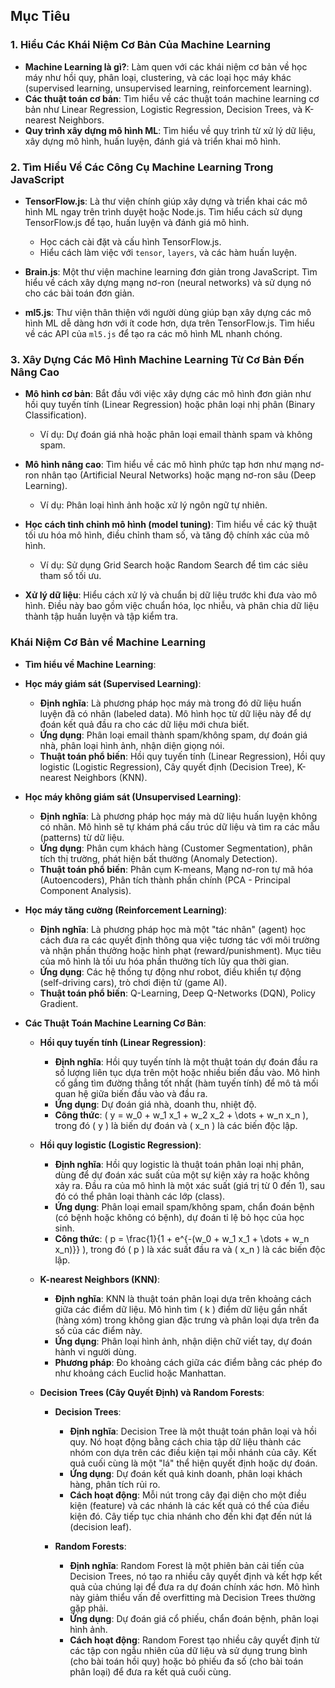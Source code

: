## Mục Tiêu

### 1. Hiểu Các Khái Niệm Cơ Bản Của Machine Learning
- **Machine Learning là gì?**: Làm quen với các khái niệm cơ bản về học máy như hồi quy, phân loại, clustering, và các loại học máy khác (supervised learning, unsupervised learning, reinforcement learning).
- **Các thuật toán cơ bản**: Tìm hiểu về các thuật toán machine learning cơ bản như Linear Regression, Logistic Regression, Decision Trees, và K-nearest Neighbors.
- **Quy trình xây dựng mô hình ML**: Tìm hiểu về quy trình từ xử lý dữ liệu, xây dựng mô hình, huấn luyện, đánh giá và triển khai mô hình.

### 2. Tìm Hiểu Về Các Công Cụ Machine Learning Trong JavaScript
- **TensorFlow.js**: Là thư viện chính giúp xây dựng và triển khai các mô hình ML ngay trên trình duyệt hoặc Node.js. Tìm hiểu cách sử dụng TensorFlow.js để tạo, huấn luyện và đánh giá mô hình.
  - Học cách cài đặt và cấu hình TensorFlow.js.
  - Hiểu cách làm việc với `tensor`, `layers`, và các hàm huấn luyện.
  
- **Brain.js**: Một thư viện machine learning đơn giản trong JavaScript. Tìm hiểu về cách xây dựng mạng nơ-ron (neural networks) và sử dụng nó cho các bài toán đơn giản.
  
- **ml5.js**: Thư viện thân thiện với người dùng giúp bạn xây dựng các mô hình ML dễ dàng hơn với ít code hơn, dựa trên TensorFlow.js. Tìm hiểu về các API của `ml5.js` để tạo ra các mô hình ML nhanh chóng.

### 3. Xây Dựng Các Mô Hình Machine Learning Từ Cơ Bản Đến Nâng Cao
- **Mô hình cơ bản**: Bắt đầu với việc xây dựng các mô hình đơn giản như hồi quy tuyến tính (Linear Regression) hoặc phân loại nhị phân (Binary Classification).
  - Ví dụ: Dự đoán giá nhà hoặc phân loại email thành spam và không spam.

- **Mô hình nâng cao**: Tìm hiểu về các mô hình phức tạp hơn như mạng nơ-ron nhân tạo (Artificial Neural Networks) hoặc mạng nơ-ron sâu (Deep Learning).
  - Ví dụ: Phân loại hình ảnh hoặc xử lý ngôn ngữ tự nhiên.
  
- **Học cách tinh chỉnh mô hình (model tuning)**: Tìm hiểu về các kỹ thuật tối ưu hóa mô hình, điều chỉnh tham số, và tăng độ chính xác của mô hình.
  - Ví dụ: Sử dụng Grid Search hoặc Random Search để tìm các siêu tham số tối ưu.

- **Xử lý dữ liệu**: Hiểu cách xử lý và chuẩn bị dữ liệu trước khi đưa vào mô hình. Điều này bao gồm việc chuẩn hóa, lọc nhiễu, và phân chia dữ liệu thành tập huấn luyện và tập kiểm tra.

### Khái Niệm Cơ Bản về Machine Learning
- **Tìm hiểu về Machine Learning**: 
- **Học máy giám sát (Supervised Learning)**:
    - **Định nghĩa**: Là phương pháp học máy mà trong đó dữ liệu huấn luyện đã có nhãn (labeled data). Mô hình học từ dữ liệu này để dự đoán kết quả đầu ra cho các dữ liệu mới chưa biết.
    - **Ứng dụng**: Phân loại email thành spam/không spam, dự đoán giá nhà, phân loại hình ảnh, nhận diện giọng nói.
    - **Thuật toán phổ biến**: Hồi quy tuyến tính (Linear Regression), Hồi quy logistic (Logistic Regression), Cây quyết định (Decision Tree), K-nearest Neighbors (KNN).

- **Học máy không giám sát (Unsupervised Learning)**:
    - **Định nghĩa**: Là phương pháp học máy mà dữ liệu huấn luyện không có nhãn. Mô hình sẽ tự khám phá cấu trúc dữ liệu và tìm ra các mẫu (patterns) từ dữ liệu.
    - **Ứng dụng**: Phân cụm khách hàng (Customer Segmentation), phân tích thị trường, phát hiện bất thường (Anomaly Detection).
    - **Thuật toán phổ biến**: Phân cụm K-means, Mạng nơ-ron tự mã hóa (Autoencoders), Phân tích thành phần chính (PCA - Principal Component Analysis).

- **Học máy tăng cường (Reinforcement Learning)**:
    - **Định nghĩa**: Là phương pháp học mà một "tác nhân" (agent) học cách đưa ra các quyết định thông qua việc tương tác với môi trường và nhận phần thưởng hoặc hình phạt (reward/punishment). Mục tiêu của mô hình là tối ưu hóa phần thưởng tích lũy qua thời gian.
    - **Ứng dụng**: Các hệ thống tự động như robot, điều khiển tự động (self-driving cars), trò chơi điện tử (game AI).
    - **Thuật toán phổ biến**: Q-Learning, Deep Q-Networks (DQN), Policy Gradient.

- **Các Thuật Toán Machine Learning Cơ Bản**:

  - **Hồi quy tuyến tính (Linear Regression)**:
    - **Định nghĩa**: Hồi quy tuyến tính là một thuật toán dự đoán đầu ra số lượng liên tục dựa trên một hoặc nhiều biến đầu vào. Mô hình cố gắng tìm đường thẳng tốt nhất (hàm tuyến tính) để mô tả mối quan hệ giữa biến đầu vào và đầu ra.
    - **Ứng dụng**: Dự đoán giá nhà, doanh thu, nhiệt độ.
    - **Công thức**: \( y = w_0 + w_1 x_1 + w_2 x_2 + \dots + w_n x_n \), trong đó \( y \) là biến dự đoán và \( x_n \) là các biến độc lập.

  - **Hồi quy logistic (Logistic Regression)**:
    - **Định nghĩa**: Hồi quy logistic là thuật toán phân loại nhị phân, dùng để dự đoán xác suất của một sự kiện xảy ra hoặc không xảy ra. Đầu ra của mô hình là một xác suất (giá trị từ 0 đến 1), sau đó có thể phân loại thành các lớp (class).
    - **Ứng dụng**: Phân loại email spam/không spam, chẩn đoán bệnh (có bệnh hoặc không có bệnh), dự đoán tỉ lệ bỏ học của học sinh.
    - **Công thức**: \( p = \frac{1}{1 + e^{-(w_0 + w_1 x_1 + \dots + w_n x_n)}} \), trong đó \( p \) là xác suất đầu ra và \( x_n \) là các biến độc lập.

  - **K-nearest Neighbors (KNN)**:
    - **Định nghĩa**: KNN là thuật toán phân loại dựa trên khoảng cách giữa các điểm dữ liệu. Mô hình tìm \( k \) điểm dữ liệu gần nhất (hàng xóm) trong không gian đặc trưng và phân loại dựa trên đa số của các điểm này.
    - **Ứng dụng**: Phân loại hình ảnh, nhận diện chữ viết tay, dự đoán hành vi người dùng.
    - **Phương pháp**: Đo khoảng cách giữa các điểm bằng các phép đo như khoảng cách Euclid hoặc Manhattan.

  - **Decision Trees (Cây Quyết Định) và Random Forests**:
    - **Decision Trees**:
      - **Định nghĩa**: Decision Tree là một thuật toán phân loại và hồi quy. Nó hoạt động bằng cách chia tập dữ liệu thành các nhóm con dựa trên các điều kiện tại mỗi nhánh của cây. Kết quả cuối cùng là một "lá" thể hiện quyết định hoặc dự đoán.
      - **Ứng dụng**: Dự đoán kết quả kinh doanh, phân loại khách hàng, phân tích rủi ro.
      - **Cách hoạt động**: Mỗi nút trong cây đại diện cho một điều kiện (feature) và các nhánh là các kết quả có thể của điều kiện đó. Cây tiếp tục chia nhánh cho đến khi đạt đến nút lá (decision leaf).
      
    - **Random Forests**:
      - **Định nghĩa**: Random Forest là một phiên bản cải tiến của Decision Trees, nó tạo ra nhiều cây quyết định và kết hợp kết quả của chúng lại để đưa ra dự đoán chính xác hơn. Mô hình này giảm thiểu vấn đề overfitting mà Decision Trees thường gặp phải.
      - **Ứng dụng**: Dự đoán giá cổ phiếu, chẩn đoán bệnh, phân loại hình ảnh.
      - **Cách hoạt động**: Random Forest tạo nhiều cây quyết định từ các tập con ngẫu nhiên của dữ liệu và sử dụng trung bình (cho bài toán hồi quy) hoặc bỏ phiếu đa số (cho bài toán phân loại) để đưa ra kết quả cuối cùng.
